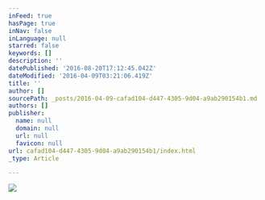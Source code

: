 ```yaml
---
inFeed: true
hasPage: true
inNav: false
inLanguage: null
starred: false
keywords: []
description: ''
datePublished: '2016-08-20T17:12:45.042Z'
dateModified: '2016-04-09T03:21:06.419Z'
title: ''
author: []
sourcePath: _posts/2016-04-09-cafad104-d447-4305-9d04-a9ab290154b1.md
authors: []
publisher:
  name: null
  domain: null
  url: null
  favicon: null
url: cafad104-d447-4305-9d04-a9ab290154b1/index.html
_type: Article

---
```

![](https://the-grid-user-content.s3-us-west-2.amazonaws.com/f0d83936-1a7e-4b40-bda1-fdb916e27be8.jpg)